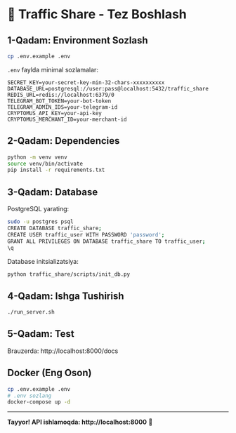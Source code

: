 # 🚀 Traffic Share - Tez Boshlash

## 1-Qadam: Environment Sozlash

```bash
cp .env.example .env
```

`.env` faylda minimal sozlamalar:

```env
SECRET_KEY=your-secret-key-min-32-chars-xxxxxxxxxx
DATABASE_URL=postgresql://user:pass@localhost:5432/traffic_share
REDIS_URL=redis://localhost:6379/0
TELEGRAM_BOT_TOKEN=your-bot-token
TELEGRAM_ADMIN_IDS=your-telegram-id
CRYPTOMUS_API_KEY=your-api-key
CRYPTOMUS_MERCHANT_ID=your-merchant-id
```

## 2-Qadam: Dependencies

```bash
python -m venv venv
source venv/bin/activate
pip install -r requirements.txt
```

## 3-Qadam: Database

PostgreSQL yarating:
```bash
sudo -u postgres psql
CREATE DATABASE traffic_share;
CREATE USER traffic_user WITH PASSWORD 'password';
GRANT ALL PRIVILEGES ON DATABASE traffic_share TO traffic_user;
\q
```

Database initsializatsiya:
```bash
python traffic_share/scripts/init_db.py
```

## 4-Qadam: Ishga Tushirish

```bash
./run_server.sh
```

## 5-Qadam: Test

Brauzerda: http://localhost:8000/docs

## Docker (Eng Oson)

```bash
cp .env.example .env
# .env sozlang
docker-compose up -d
```

---

**Tayyor! API ishlamoqda: http://localhost:8000** 🎉
